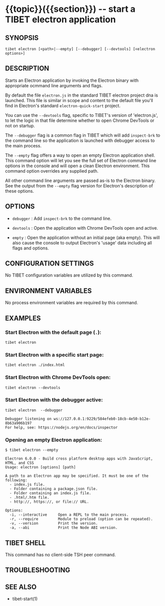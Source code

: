{{topic}}({{section}}) -- start a TIBET electron application
=============================================

## SYNOPSIS

`tibet electron [<path>|--empty] [--debugger] [--devtools] [<electron options>]`

## DESCRIPTION

Starts an Electron application by invoking the Electron binary with appropriate
ocmmand line arguments and flags.

By default the file `electron.js` in the standard TIBET electron project dna is
launched. This file is similar in scope and content to the default file you'll
find in Electron's standard `electron-quick-start` project.

You can use the `--devtools` flag, specific to TIBET's version of 'electron.js',
to let the logic in that file determine whether to open Chrome DevTools or not
on startup.

The `--debugger` flag is a common flag in TIBET which will add `inspect-brk` to
the command line so the application is launched with debugger access to the main
process.

The `--empty` flag offers a way to open an empty Electron application shell.
This command option will let you see the full set of Electron command line
options in the console and will open a clean Electron environment. This command
option overrides any supplied path.

All other command line arguments are passed as-is to the Electron binary. See
the output from the `--empty` flag version for Electron's description of these
options.

## OPTIONS

  * `debugger` :
    Add `inspect-brk` to the command line.

  * `devtools` :
    Open the application with Chrome DevTools open and active.

  * `empty` :
    Open the application without an initial page (aka empty). This will also
cause the console to output Electron's 'usage' data including all flags and
options.

## CONFIGURATION SETTINGS

No TIBET configuration variables are utilized by this command.

## ENVIRONMENT VARIABLES

No process environment variables are required by this command.

## EXAMPLES

### Start Electron with the default page (`.`):

    tibet electron

### Start Electron with a specific start page:

    tibet electron ./index.html

### Start Electron with Chrome DevTools open:

    tibet electron --devtools

### Start Electron with the debugger active:

    tibet electron  --debugger

    Debugger listening on ws://127.0.0.1:9229/584efeb0-18cb-4e50-b12e-8b63a906b197
    For help, see: https://nodejs.org/en/docs/inspector

### Opening an empty Electron application:

    $ tibet electron --empty

    Electron 6.0.0 - Build cross platform desktop apps with JavaScript, HTML, and CSS
    Usage: electron [options] [path]

    A path to an Electron app may be specified. It must be one of the following:
      - index.js file.
      - Folder containing a package.json file.
      - Folder containing an index.js file.
      - .html/.htm file.
      - http://, https://, or file:// URL.

    Options:
      -i, --interactive     Open a REPL to the main process.
      -r, --require         Module to preload (option can be repeated).
      -v, --version         Print the version.
      -a, --abi             Print the Node ABI version.

## TIBET SHELL

This command has no client-side TSH peer command.

## TROUBLESHOOTING


## SEE ALSO

  * tibet-start(1)

